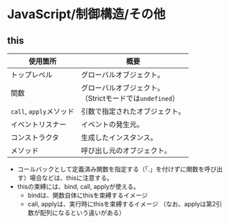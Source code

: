 # JavaScript/制御構造/その他

## this

| 使用箇所                | 概要                                                         |
| ----------------------- | ------------------------------------------------------------ |
| トップレベル            | グローバルオブジェクト。                                     |
| 関数                    | グローバルオブジェクト。<br />（Strictモードでは`undefined`） |
| `call`, `apply`メソッド | 引数で指定されたオブジェクト。                               |
| イベントリスナー        | イベントの発生元。                                           |
| コンストラクタ          | 生成したインスタンス。                                       |
| メソッド                | 呼び出し元のオブジェクト。                                   |

- コールバックとして定義済み関数を指定する（「.」を付けずに関数を呼び出す）場合などは、thisに注意する。
- thisの束縛には、bind, call, applyが使える。
  - bindは、関数自体にthisを束縛するイメージ
  - call, applyは、実行時にthisを束縛するイメージ
      （なお、applyは第2引数が配列になるという違いがある）
